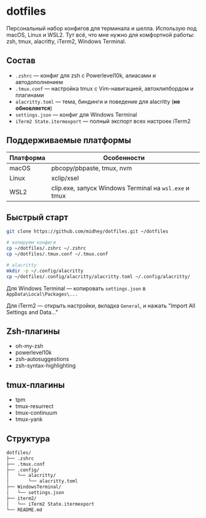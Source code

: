 # dotfiles

Персональный набор конфигов для терминала и шелла. Использую под macOS, Linux и WSL2. Тут всё, что мне нужно для комфортной работы: zsh, tmux, alacritty, iTerm2, Windows Terminal.

## Состав

- `.zshrc` — конфиг для zsh с Powerlevel10k, алиасами и автодополнением
- `.tmux.conf` — настройка tmux с Vim-навигацией, автоклипбордом и плагинами
- `alacritty.toml` — тема, биндинги и поведение для alacritty (**не обновляется**)
- `settings.json` — конфиг для Windows Terminal
- `iTerm2 State.itermexport` — полный экспорт всех настроек iTerm2

## Поддерживаемые платформы

| Платформа | Особенности                                           |
| --------- | ----------------------------------------------------- |
| macOS     | pbcopy/pbpaste, tmux, nvm                             |
| Linux     | xclip/xsel                                            |
| WSL2      | clip.exe, запуск Windows Terminal на `wsl.exe` и tmux |

## Быстрый старт

```bash
git clone https://github.com/midhey/dotfiles.git ~/dotfiles

# копируем конфиги
cp ~/dotfiles/.zshrc ~/.zshrc
cp ~/dotfiles/.tmux.conf ~/.tmux.conf

# alacritty
mkdir -p ~/.config/alacritty
cp ~/dotfiles/.config/alacritty/alacritty.toml ~/.config/alacritty/
```

Для Windows Terminal — копировать `settings.json` в `AppData\Local\Packages\...`

Для iTerm2 — открыть настройки, вкладка `General`, и нажать "Import All Settings and Data..."

## Zsh-плагины

- oh-my-zsh
- powerlevel10k
- zsh-autosuggestions
- zsh-syntax-highlighting

## tmux-плагины

- tpm
- tmux-resurrect
- tmux-continuum
- tmux-yank

## Структура

```bash
dotfiles/
├── .zshrc
├── .tmux.conf
├── .config/
│   └── alacritty/
│       └── alacritty.toml
├── WindowsTerminal/
│   └── settings.json
├── iterm2/
│   └── iTerm2 State.itermexport
└── README.md
```
